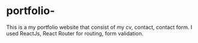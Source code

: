 # portfolio-
This is a my portfolio website that consist of my cv, contact, contact form. I used ReactJs, React Router for routing, form validation.  
